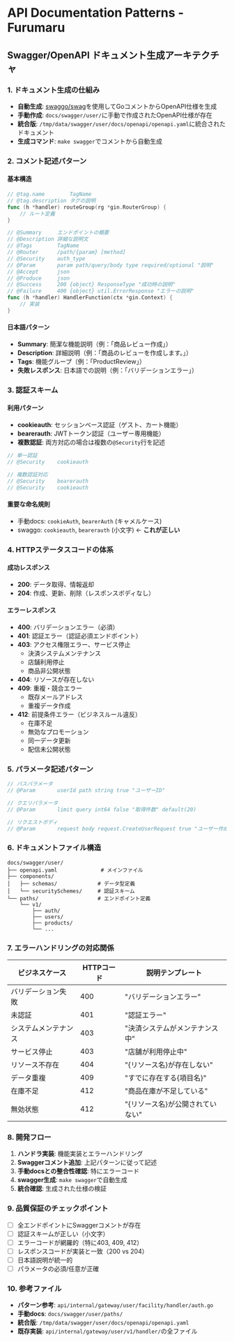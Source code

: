 # API Documentation Patterns - Furumaru

## Swagger/OpenAPI ドキュメント生成アーキテクチャ

### 1. ドキュメント生成の仕組み
- **自動生成**: [swaggo/swag](https://github.com/swaggo/swag)を使用してGoコメントからOpenAPI仕様を生成
- **手動作成**: `docs/swagger/user/`に手動で作成されたOpenAPI仕様が存在
- **統合版**: `/tmp/data/swagger/user/docs/openapi/openapi.yaml`に統合されたドキュメント
- **生成コマンド**: `make swagger`でコメントから自動生成

### 2. コメント記述パターン

#### 基本構造
```go
// @tag.name        TagName
// @tag.description タグの説明
func (h *handler) routeGroup(rg *gin.RouterGroup) {
    // ルート定義
}

// @Summary     エンドポイントの概要
// @Description 詳細な説明文
// @Tags        TagName
// @Router      /path/{param} [method]
// @Security    auth_type
// @Param       param path/query/body type required/optional "説明"
// @Accept      json
// @Produce     json
// @Success     200 {object} ResponseType "成功時の説明"
// @Failure     400 {object} util.ErrorResponse "エラーの説明"
func (h *handler) HandlerFunction(ctx *gin.Context) {
    // 実装
}
```

#### 日本語パターン
- **Summary**: 簡潔な機能説明（例：「商品レビュー作成」）
- **Description**: 詳細説明（例：「商品のレビューを作成します。」）
- **Tags**: 機能グループ（例：「ProductReview」）
- **失敗レスポンス**: 日本語での説明（例：「バリデーションエラー」）

### 3. 認証スキーム

#### 利用パターン
- **cookieauth**: セッションベース認証（ゲスト、カート機能）
- **bearerauth**: JWTトークン認証（ユーザー専用機能）
- **複数認証**: 両方対応の場合は複数の`@Security`行を記述

```go
// 単一認証
// @Security    cookieauth

// 複数認証対応
// @Security    bearerauth
// @Security    cookieauth
```

#### 重要な命名規則
- 手動docs: `cookieAuth`, `bearerAuth` (キャメルケース)  
- swaggo: `cookieauth`, `bearerauth` (小文字) ← **これが正しい**

### 4. HTTPステータスコードの体系

#### 成功レスポンス
- **200**: データ取得、情報返却
- **204**: 作成、更新、削除（レスポンスボディなし）

#### エラーレスポンス
- **400**: バリデーションエラー（必須）
- **401**: 認証エラー（認証必須エンドポイント）
- **403**: アクセス権限エラー、サービス停止
  - 決済システムメンテナンス
  - 店舗利用停止
  - 商品非公開状態
- **404**: リソースが存在しない
- **409**: 重複・競合エラー
  - 既存メールアドレス
  - 重複データ作成
- **412**: 前提条件エラー（ビジネスルール違反）
  - 在庫不足
  - 無効なプロモーション  
  - 同一データ更新
  - 配信未公開状態

### 5. パラメータ記述パターン

```go
// パスパラメータ
// @Param       userId path string true "ユーザーID"

// クエリパラメータ
// @Param       limit query int64 false "取得件数" default(20)

// リクエストボディ  
// @Param       request body request.CreateUserRequest true "ユーザー作成"
```

### 6. ドキュメントファイル構造

```
docs/swagger/user/
├── openapi.yaml              # メインファイル
├── components/
│   ├── schemas/             # データ型定義
│   └── securitySchemes/     # 認証スキーム
└── paths/                   # エンドポイント定義
    └── v1/
        ├── auth/
        ├── users/
        ├── products/
        └── ...
```

### 7. エラーハンドリングの対応関係

| ビジネスケース | HTTPコード | 説明テンプレート |
|---|---|---|
| バリデーション失敗 | 400 | "バリデーションエラー" |
| 未認証 | 401 | "認証エラー" |  
| システムメンテナンス | 403 | "決済システムがメンテナンス中" |
| サービス停止 | 403 | "店舗が利用停止中" |
| リソース不存在 | 404 | "{リソース名}が存在しない" |
| データ重複 | 409 | "すでに存在する{項目名}" |
| 在庫不足 | 412 | "商品在庫が不足している" |
| 無効状態 | 412 | "{リソース名}が公開されていない" |

### 8. 開発フロー

1. **ハンドラ実装**: 機能実装とエラーハンドリング
2. **Swaggerコメント追加**: 上記パターンに従って記述
3. **手動docsとの整合性確認**: 特にエラーコード
4. **swagger生成**: `make swagger`で自動生成
5. **統合確認**: 生成された仕様の検証

### 9. 品質保証のチェックポイント

- [ ] 全エンドポイントにSwaggerコメントが存在
- [ ] 認証スキームが正しい（小文字）
- [ ] エラーコードが網羅的（特に403, 409, 412）
- [ ] レスポンスコードが実装と一致（200 vs 204）
- [ ] 日本語説明が統一的
- [ ] パラメータの必須/任意が正確

### 10. 参考ファイル

- **パターン参考**: `api/internal/gateway/user/facility/handler/auth.go`
- **手動docs**: `docs/swagger/user/paths/`
- **統合版**: `/tmp/data/swagger/user/docs/openapi/openapi.yaml`
- **既存実装**: `api/internal/gateway/user/v1/handler/`の全ファイル